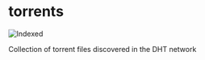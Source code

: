 torrents 
========
![Indexed](https://img.shields.io/badge/indexed-238366-blue)

Collection of torrent files discovered in the DHT network
